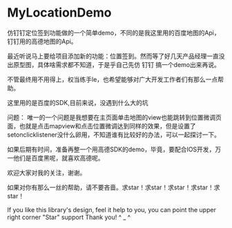 # MyLocationDemo
仿钉钉定位签到功能做的一个简单demo，不同的是我这里用的百度地图的Api，钉钉用的高德地图的Api。

最近听说马上要给项目添加新的功能：位置签到。然而等了好几天产品经理一直没出原型图，具体啥需求都不知道，于是乎自己先仿 钉钉 搞一个demo出来再说。

不管最终用不用得上，权当练手le，也希望能够对广大开发工作者们有那么一点帮助。

这里用的是百度的SDK,目前来说，没遇到什么大的坑

问题：
    唯一的一个问题是我想要在主页面单击地图的view也能跳转到位置微调页面，也就是点击mapview和点击位置微调达到同样的效果，但是设置了setonclicklistener没什么卵用，不知道谁有比较好的办法，可以一起探讨一下。
    

如果后期有时间，准备再整一个用高德SDK的demo，毕竟，要配合IOS开发，万一他们是百度黑呢，就喜欢高德呢。

欢迎大家对我的关注，谢谢。

如果对你有那么一丝的帮助，请不要吝啬。求star！求star！求star！求star！求star！

If you like this library's design, feel it help to you, you can point the upper right corner "Star" support Thank you! ^ _ ^
